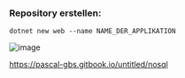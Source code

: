 ### Repository erstellen: 

```dotnet new web --name NAME_DER_APPLIKATION```

![image](https://github.com/user-attachments/assets/243665e1-3c5d-47fd-b8db-27dbfe3ceef9)

https://pascal-gbs.gitbook.io/untitled/nosql
